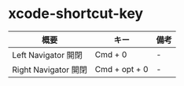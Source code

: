 # xcode-shortcut-key

| 概要            | キー           | 備考           |
| ------------- |-------------|-------------|
| Left Navigator 開閉 | Cmd + 0 |-| 
| Right Navigator 開閉 | Cmd + opt + 0 |-| 
